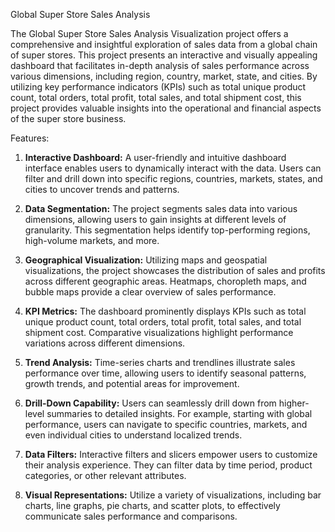 Global Super Store Sales Analysis 


The Global Super Store Sales Analysis Visualization project offers a comprehensive and insightful exploration of sales data from a global chain of super stores. This project presents an interactive and visually appealing dashboard that facilitates in-depth analysis of sales performance across various dimensions, including region, country, market, state, and cities. By utilizing key performance indicators (KPIs) such as total unique product count, total orders, total profit, total sales, and total shipment cost, this project provides valuable insights into the operational and financial aspects of the super store business.

Features:
1. **Interactive Dashboard:** A user-friendly and intuitive dashboard interface enables users to dynamically interact with the data. Users can filter and drill down into specific regions, countries, markets, states, and cities to uncover trends and patterns.

2. **Data Segmentation:** The project segments sales data into various dimensions, allowing users to gain insights at different levels of granularity. This segmentation helps identify top-performing regions, high-volume markets, and more.

3. **Geographical Visualization:** Utilizing maps and geospatial visualizations, the project showcases the distribution of sales and profits across different geographic areas. Heatmaps, choropleth maps, and bubble maps provide a clear overview of sales performance.

4. **KPI Metrics:** The dashboard prominently displays KPIs such as total unique product count, total orders, total profit, total sales, and total shipment cost. Comparative visualizations highlight performance variations across different dimensions.

5. **Trend Analysis:** Time-series charts and trendlines illustrate sales performance over time, allowing users to identify seasonal patterns, growth trends, and potential areas for improvement.

6. **Drill-Down Capability:** Users can seamlessly drill down from higher-level summaries to detailed insights. For example, starting with global performance, users can navigate to specific countries, markets, and even individual cities to understand localized trends.

7. **Data Filters:** Interactive filters and slicers empower users to customize their analysis experience. They can filter data by time period, product categories, or other relevant attributes.

8. **Visual Representations:** Utilize a variety of visualizations, including bar charts, line graphs, pie charts, and scatter plots, to effectively communicate sales performance and comparisons.

